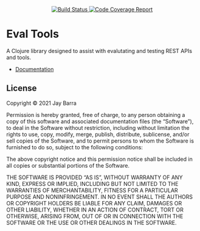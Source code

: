 <p align="center">
  <a href="https://github.com/jaybarra/eval-tools/actions/workflows/ci-test.yml">
    <img alt="Build Status"
         src="https://img.shields.io/github/workflow/status/jaybarra/eval-tools/ci-test">
  </a>

  <a href="https://codecov.io/gh/jaybarra/eval-tools">
    <img alt="Code Coverage Report"
         src="https://codecov.io/gh/jaybarra/eval-tools/branch/core/graph/badge.svg?token=IUCQG02UCE"/>
  </a>
</p>

# Eval Tools


A Clojure library designed to assist with evalutating and testing REST
APIs and tools.

* [Documentation](https://jaybarra.github.io/eval-tools/)

## License

Copyright © 2021 Jay Barra

Permission is hereby granted, free of charge, to any person obtaining a copy of this software and associated documentation files (the “Software”), to deal in the Software without restriction, including without limitation the rights to use, copy, modify, merge, publish, distribute, sublicense, and/or sell copies of the Software, and to permit persons to whom the Software is furnished to do so, subject to the following conditions:

The above copyright notice and this permission notice shall be included in all copies or substantial portions of the Software.

THE SOFTWARE IS PROVIDED “AS IS”, WITHOUT WARRANTY OF ANY KIND, EXPRESS OR IMPLIED, INCLUDING BUT NOT LIMITED TO THE WARRANTIES OF MERCHANTABILITY, FITNESS FOR A PARTICULAR PURPOSE AND NONINFRINGEMENT. IN NO EVENT SHALL THE AUTHORS OR COPYRIGHT HOLDERS BE LIABLE FOR ANY CLAIM, DAMAGES OR OTHER LIABILITY, WHETHER IN AN ACTION OF CONTRACT, TORT OR OTHERWISE, ARISING FROM, OUT OF OR IN CONNECTION WITH THE SOFTWARE OR THE USE OR OTHER DEALINGS IN THE SOFTWARE.

